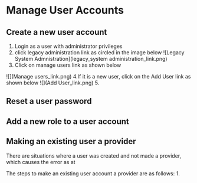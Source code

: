 # Manage User Accounts
## Create a new user account
1. Login as a user with administrator privileges 
2. click legacy administration link as circled in the image below
![Legacy System Admnistration](legacy_system administration_link.png)
3. Click on manage users link as shown below

![](Manage users_link.png)
4.If it is a new user, click on the Add User link as shown below
![](Add User_link.png)
5.




## Reset a user password
## Add a new role to a user account 
## Making an existing user a provider
There are situations where a user was created and not made a provider, which causes the error as at 

The steps to make an existing user account a provider are as follows:
1. 
